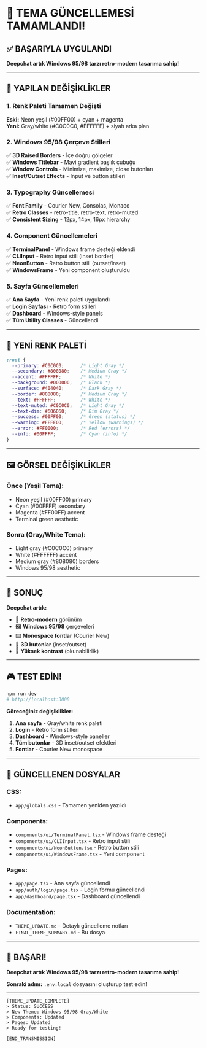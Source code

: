 # 🎨 TEMA GÜNCELLEMESİ TAMAMLANDI!

## ✅ BAŞARIYLA UYGULANDI

**Deepchat artık Windows 95/98 tarzı retro-modern tasarıma sahip!**

---

## 🎯 YAPILAN DEĞİŞİKLİKLER

### **1. Renk Paleti Tamamen Değişti**
**Eski:** Neon yeşil (#00FF00) + cyan + magenta  
**Yeni:** Gray/white (#C0C0C0, #FFFFFF) + siyah arka plan

### **2. Windows 95/98 Çerçeve Stilleri**
✅ **3D Raised Borders** - İçe doğru gölgeler  
✅ **Windows Titlebar** - Mavi gradient başlık çubuğu  
✅ **Window Controls** - Minimize, maximize, close butonları  
✅ **Inset/Outset Effects** - Input ve button stilleri  

### **3. Typography Güncellemesi**
✅ **Font Family** - Courier New, Consolas, Monaco  
✅ **Retro Classes** - retro-title, retro-text, retro-muted  
✅ **Consistent Sizing** - 12px, 14px, 16px hierarchy  

### **4. Component Güncellemeleri**
✅ **TerminalPanel** - Windows frame desteği eklendi  
✅ **CLIInput** - Retro input stili (inset border)  
✅ **NeonButton** - Retro button stili (outset/inset)  
✅ **WindowsFrame** - Yeni component oluşturuldu  

### **5. Sayfa Güncellemeleri**
✅ **Ana Sayfa** - Yeni renk paleti uygulandı  
✅ **Login Sayfası** - Retro form stilleri  
✅ **Dashboard** - Windows-style panels  
✅ **Tüm Utility Classes** - Güncellendi  

---

## 🎨 YENİ RENK PALETİ

```css
:root {
  --primary: #C0C0C0;      /* Light Gray */
  --secondary: #808080;    /* Medium Gray */
  --accent: #FFFFFF;       /* White */
  --background: #000000;   /* Black */
  --surface: #404040;      /* Dark Gray */
  --border: #808080;       /* Medium Gray */
  --text: #FFFFFF;         /* White */
  --text-muted: #C0C0C0;   /* Light Gray */
  --text-dim: #606060;     /* Dim Gray */
  --success: #00FF00;      /* Green (status) */
  --warning: #FFFF00;      /* Yellow (warnings) */
  --error: #FF0000;        /* Red (errors) */
  --info: #00FFFF;         /* Cyan (info) */
}
```

---

## 🖼️ GÖRSEL DEĞİŞİKLİKLER

### **Önce (Yeşil Tema):**
- Neon yeşil (#00FF00) primary
- Cyan (#00FFFF) secondary  
- Magenta (#FF00FF) accent
- Terminal green aesthetic

### **Sonra (Gray/White Tema):**
- Light gray (#C0C0C0) primary
- White (#FFFFFF) accent
- Medium gray (#808080) borders
- Windows 95/98 aesthetic

---

## 🚀 SONUÇ

**Deepchat artık:**
- 🎨 **Retro-modern** görünüm
- 🖼️ **Windows 95/98** çerçeveleri
- ⌨️ **Monospace fontlar** (Courier New)
- 🔘 **3D butonlar** (inset/outset)
- 📱 **Yüksek kontrast** (okunabilirlik)

---

## 🎮 TEST EDİN!

```bash
npm run dev
# http://localhost:3000
```

**Göreceğiniz değişiklikler:**
1. **Ana sayfa** - Gray/white renk paleti
2. **Login** - Retro form stilleri  
3. **Dashboard** - Windows-style paneller
4. **Tüm butonlar** - 3D inset/outset efektleri
5. **Fontlar** - Courier New monospace

---

## 📝 GÜNCELLENEN DOSYALAR

### **CSS:**
- `app/globals.css` - Tamamen yeniden yazıldı

### **Components:**
- `components/ui/TerminalPanel.tsx` - Windows frame desteği
- `components/ui/CLIInput.tsx` - Retro input stili
- `components/ui/NeonButton.tsx` - Retro button stili
- `components/ui/WindowsFrame.tsx` - Yeni component

### **Pages:**
- `app/page.tsx` - Ana sayfa güncellendi
- `app/auth/login/page.tsx` - Login formu güncellendi
- `app/dashboard/page.tsx` - Dashboard güncellendi

### **Documentation:**
- `THEME_UPDATE.md` - Detaylı güncelleme notları
- `FINAL_THEME_SUMMARY.md` - Bu dosya

---

## 🎉 BAŞARI!

**Deepchat artık Windows 95/98 tarzı retro-modern tasarıma sahip!**

**Sonraki adım:** `.env.local` dosyasını oluşturup test edin!

---

```
[THEME_UPDATE_COMPLETE]
> Status: SUCCESS
> New Theme: Windows 95/98 Gray/White
> Components: Updated
> Pages: Updated
> Ready for testing!

[END_TRANSMISSION]
```
















